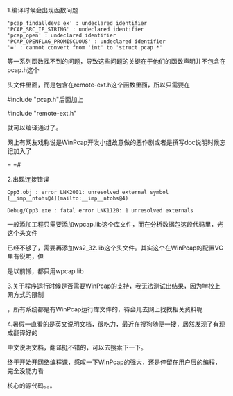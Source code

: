 

1.编译时候会出现函数问题

```
'pcap_findalldevs_ex' : undeclared identifier
'PCAP_SRC_IF_STRING' : undeclared identifier
'pcap_open' : undeclared identifier
'PCAP_OPENFLAG_PROMISCUOUS' : undeclared identifier
'=' : cannot convert from 'int' to 'struct pcap *'
```

等一系列函数找不到的问题，导致这些问题的关键在于他们的函数声明并不包含在pcap.h这个

头文件里面，而是包含在remote-ext.h这个函数里面，所以只需要在

#include "pcap.h"后面加上

#include "remote-ext.h"

就可以编译通过了。

网上有网友戏称说是WinPcap开发小组故意做的恶作剧或者是撰写doc说明时候忘记加入了

= =#

2.出现连接错误

```
Cpp3.obj : error LNK2001: unresolved external symbol
[__imp__ntohs@4](mailto:__imp__ntohs@4)

Debug/Cpp3.exe : fatal error LNK1120: 1 unresolved externals
```

一般添加工程只需要添加wpcap.lib这个库文件，而在分析数据包这段代码里，光这个头文件

已经不够了，需要再添加ws2_32.lib这个头文件。其实这个在WinPcap的配置VC里有说明，但

是以前懒，都只用wpcap.lib

3.关于程序运行时候是否需要WinPcap的支持，我无法测试出结果，因为学校上网方式的限制

，所有系统都是有WinPcap运行库文件的，待会儿去网上找找相关资料呢

4.暑假一直看的是英文说明文档，很吃力，最近在搜狗随便一搜，居然发现了有现成翻译好的

中文说明文档，翻译挺不错的，可以去搜索下一下。

终于开始开网络编程课，感叹一下WinPcap的强大，还是停留在用户层的编程，完全没能力看

核心的源代码。。。

